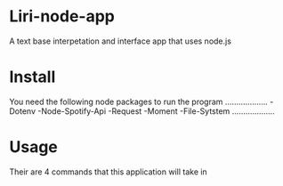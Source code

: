 # Liri-node-app

A text base interpetation and interface app that uses node.js 

# Install
You need the following node packages to run the program
...................
-Dotenv
-Node-Spotify-Api
-Request
-Moment
-File-Sytstem
...................

# Usage
Their are 4 commands that this application will take in
